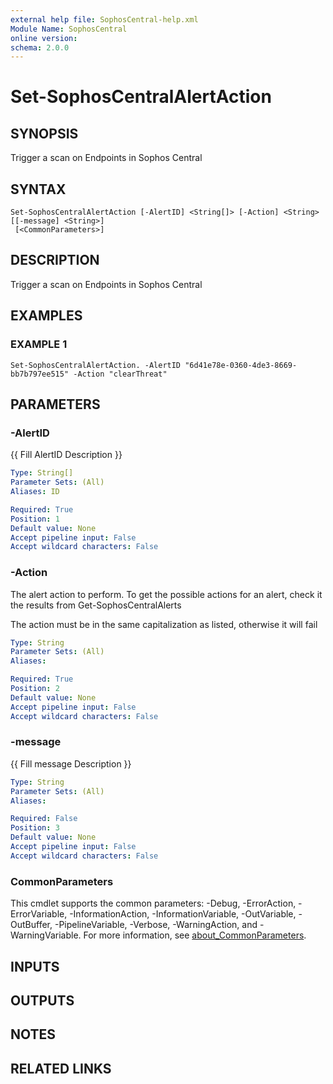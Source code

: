 ```yaml
---
external help file: SophosCentral-help.xml
Module Name: SophosCentral
online version:
schema: 2.0.0
---
```


# Set-SophosCentralAlertAction

## SYNOPSIS
Trigger a scan on Endpoints in Sophos Central

## SYNTAX

```
Set-SophosCentralAlertAction [-AlertID] <String[]> [-Action] <String> [[-message] <String>]
 [<CommonParameters>]
```

## DESCRIPTION
Trigger a scan on Endpoints in Sophos Central

## EXAMPLES

### EXAMPLE 1
```
Set-SophosCentralAlertAction. -AlertID "6d41e78e-0360-4de3-8669-bb7b797ee515" -Action "clearThreat"
```

## PARAMETERS

### -AlertID
{{ Fill AlertID Description }}

```yaml
Type: String[]
Parameter Sets: (All)
Aliases: ID

Required: True
Position: 1
Default value: None
Accept pipeline input: False
Accept wildcard characters: False
```

### -Action
The alert action to perform.
To get the possible actions for an alert, check it the results from Get-SophosCentralAlerts

The action must be in the same capitalization as listed, otherwise it will fail

```yaml
Type: String
Parameter Sets: (All)
Aliases:

Required: True
Position: 2
Default value: None
Accept pipeline input: False
Accept wildcard characters: False
```

### -message
{{ Fill message Description }}

```yaml
Type: String
Parameter Sets: (All)
Aliases:

Required: False
Position: 3
Default value: None
Accept pipeline input: False
Accept wildcard characters: False
```

### CommonParameters
This cmdlet supports the common parameters: -Debug, -ErrorAction, -ErrorVariable, -InformationAction, -InformationVariable, -OutVariable, -OutBuffer, -PipelineVariable, -Verbose, -WarningAction, and -WarningVariable. For more information, see [about_CommonParameters](http://go.microsoft.com/fwlink/?LinkID=113216).

## INPUTS

## OUTPUTS

## NOTES

## RELATED LINKS
